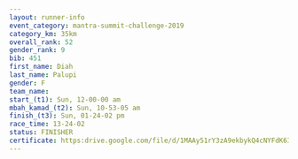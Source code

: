 ```yaml
---
layout: runner-info 
event_category: mantra-summit-challenge-2019 
category_km: 35km 
overall_rank: 52
gender_rank: 9
bib: 451
first_name: Diah
last_name: Palupi
gender: F
team_name: 
start_(t1): Sun, 12-00-00 am
mbah_kamad_(t2): Sun, 10-53-05 am
finish_(t3): Sun, 01-24-02 pm
race_time: 13-24-02
status: FINISHER
certificate: https:drive.google.com/file/d/1MAAy51rY3zA9ekbykQ4cNYFdK6IkW0PB/view?usp=sharing
---
```

